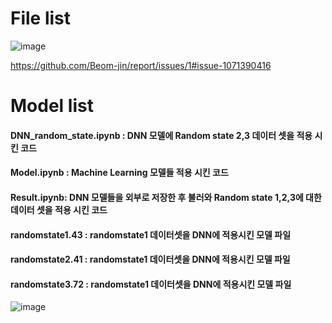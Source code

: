 
# File list

![image](https://user-images.githubusercontent.com/87561766/144737360-8632a5f4-c786-46b0-85f2-ed72b0b27d22.png)

https://github.com/Beom-jin/report/issues/1#issue-1071390416

# Model list
#### DNN_random_state.ipynb : DNN 모델에 Random state 2,3 데이터 셋을 적용 시킨 코드
#### Model.ipynb : Machine Learning 모델들 적용 시킨 코드
#### Result.ipynb: DNN 모델들을 외부로 저장한 후 불러와 Random state 1,2,3에 대한 데이터 셋을 적용 시킨 코드
#### randomstate1.43 : randomstate1 데이터셋을 DNN에 적용시킨 모델 파일
#### randomstate2.41 : randomstate1 데이터셋을 DNN에 적용시킨 모델 파일
#### randomstate3.72 : randomstate1 데이터셋을 DNN에 적용시킨 모델 파일


![image](https://user-images.githubusercontent.com/87561766/144737886-10aae883-c0fc-41d7-8175-bd02c48916a0.png)
